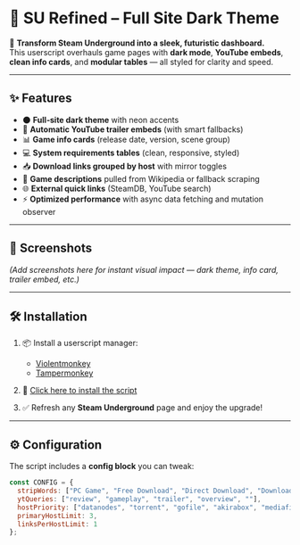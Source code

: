 # 💎 SU Refined – Full Site Dark Theme  

🚀 **Transform Steam Underground into a sleek, futuristic dashboard.**  
This userscript overhauls game pages with **dark mode**, **YouTube embeds**, **clean info cards**, and **modular tables** — all styled for clarity and speed.  

---

## ✨ Features  

- 🌑 **Full‑site dark theme** with neon accents  
- 🎥 **Automatic YouTube trailer embeds** (with smart fallbacks)  
- 📊 **Game info cards** (release date, version, scene group)  
- 💻 **System requirements tables** (clean, responsive, styled)  
- 📥 **Download links grouped by host** with mirror toggles  
- 📝 **Game descriptions** pulled from Wikipedia or fallback scraping  
- 🌐 **External quick links** (SteamDB, YouTube search)  
- ⚡ **Optimized performance** with async data fetching and mutation observer  

---

## 📸 Screenshots  

*(Add screenshots here for instant visual impact — dark theme, info card, trailer embed, etc.)*  

---

## 🛠️ Installation  

1. 📦 Install a userscript manager:  
   - [Violentmonkey](https://violentmonkey.github.io/)  
   - [Tampermonkey](https://www.tampermonkey.net/)  

2. 🔗 [Click here to install the script](https://github.com/Callmesnake5561/SUYouTubeEmbed/raw/main/SUYouTubeEmbed.user.js)  

3. ✅ Refresh any **Steam Underground** page and enjoy the upgrade!  

---

## ⚙️ Configuration  

The script includes a **config block** you can tweak:  

```js
const CONFIG = {
  stripWords: ["PC Game", "Free Download", "Direct Download", "Download"],
  ytQueries: ["review", "gameplay", "trailer", "overview", ""],
  hostPriority: ["datanodes", "torrent", "gofile", "akirabox", "mediafire"],
  primaryHostLimit: 3,
  linksPerHostLimit: 1
};
